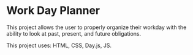 # Work Day Planner

This project allows the user to properly organize their workday with the ability to look at past, present, and future obligations.

This project uses: HTML, CSS, Day.js, JS.